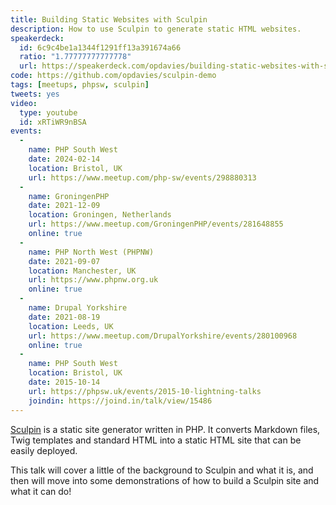 ```yaml
---
title: Building Static Websites with Sculpin
description: How to use Sculpin to generate static HTML websites.
speakerdeck:
  id: 6c9c4be1a1344f1291ff13a391674a66
  ratio: "1.77777777777778"
  url: https://speakerdeck.com/opdavies/building-static-websites-with-sculpin
code: https://github.com/opdavies/sculpin-demo
tags: [meetups, phpsw, sculpin]
tweets: yes
video:
  type: youtube
  id: xRTiWR9nBSA
events:
  -
    name: PHP South West
    date: 2024-02-14
    location: Bristol, UK
    url: https://www.meetup.com/php-sw/events/298880313
  -
    name: GroningenPHP
    date: 2021-12-09
    location: Groningen, Netherlands
    url: https://www.meetup.com/GroningenPHP/events/281648855
    online: true
  -
    name: PHP North West (PHPNW)
    date: 2021-09-07
    location: Manchester, UK
    url: https://www.phpnw.org.uk
    online: true
  -
    name: Drupal Yorkshire
    date: 2021-08-19
    location: Leeds, UK
    url: https://www.meetup.com/DrupalYorkshire/events/280100968
    online: true
  -
    name: PHP South West
    location: Bristol, UK
    date: 2015-10-14
    url: https://phpsw.uk/events/2015-10-lightning-talks
    joindin: https://joind.in/talk/view/15486
---
```


[Sculpin][0] is a static site generator written in PHP. It converts Markdown
files, Twig templates and standard HTML into a static HTML site that can be
easily deployed.

This talk will cover a little of the background to Sculpin and what it is, and
then will move into some demonstrations of how to build a Sculpin site and what
it can do!

[0]: http://sculpin.io
[1]: https://opdavies.github.io/slides-phpsw-sculpin
